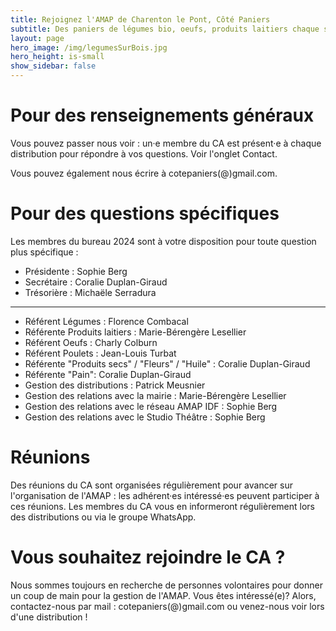 ```yaml
---
title: Rejoignez l'AMAP de Charenton le Pont, Côté Paniers
subtitle: Des paniers de légumes bio, oeufs, produits laitiers chaque semaine...
layout: page
hero_image: /img/legumesSurBois.jpg
hero_height: is-small
show_sidebar: false
---
```


# Pour des renseignements généraux

Vous pouvez passer nous voir : un·e membre du CA est présent·e à chaque distribution pour répondre à vos questions. Voir l'onglet Contact.

Vous pouvez également nous écrire à cotepaniers(@)gmail.com.

# Pour des questions spécifiques

Les membres du bureau 2024 sont à votre disposition pour toute question plus spécifique : 

- Présidente : Sophie Berg
- Secrétaire : Coralie Duplan-Giraud
- Trésorière : Michaële Serradura

---

- Référent Légumes : Florence Combacal
- Référente Produits laitiers : Marie-Bérengère Lesellier
- Référent Oeufs : Charly Colburn
- Référent Poulets : Jean-Louis Turbat
- Référente "Produits secs" / "Fleurs" / "Huile" : Coralie Duplan-Giraud
- Référente "Pain": Coralie Duplan-Giraud
- Gestion des distributions : Patrick Meusnier
- Gestion des relations avec la mairie : Marie-Bérengère Lesellier
- Gestion des relations avec le réseau AMAP IDF : Sophie Berg
- Gestion des relations avec le Studio Théâtre : Sophie Berg


# Réunions

Des réunions du CA sont organisées régulièrement pour avancer sur l'organisation de l'AMAP : les adhérent·es intéressé·es peuvent participer à ces réunions. Les membres du CA vous en informeront régulièrement lors des distributions ou via le groupe WhatsApp.


# Vous souhaitez rejoindre le CA ? 

Nous sommes toujours en recherche de personnes volontaires pour donner un coup de main pour la gestion de l'AMAP. Vous êtes intéressé(e)? Alors, contactez-nous par mail : cotepaniers(@)gmail.com ou venez-nous voir lors d'une distribution ! 
